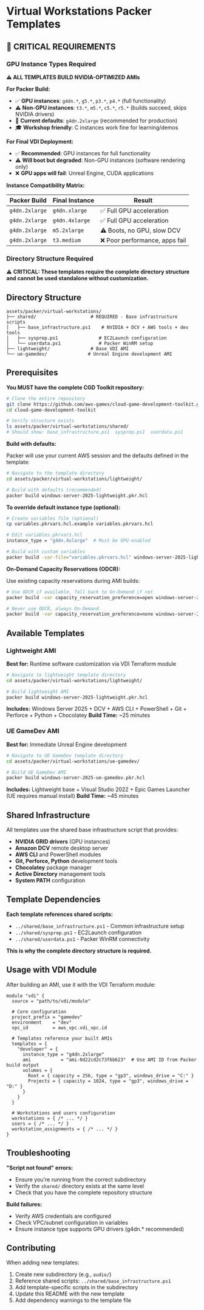 # Virtual Workstations Packer Templates

## 🚨 CRITICAL REQUIREMENTS

### GPU Instance Types Required

**⚠️ ALL TEMPLATES BUILD NVIDIA-OPTIMIZED AMIs**

**For Packer Build:**
- ✅ **GPU instances**: `g4dn.*`, `g5.*`, `p3.*`, `p4.*` (full functionality)
- ⚠️ **Non-GPU instances**: `t3.*`, `m5.*`, `c5.*`, `r5.*` (builds succeed, skips NVIDIA drivers)
- 🔧 **Current defaults**: `g4dn.2xlarge` (recommended for production)
- 🎓 **Workshop friendly**: C instances work fine for learning/demos

**For Final VDI Deployment:**
- ✅ **Recommended**: GPU instances for full functionality
- ⚠️ **Will boot but degraded**: Non-GPU instances (software rendering only)
- ❌ **GPU apps will fail**: Unreal Engine, CUDA applications

**Instance Compatibility Matrix:**

| Packer Build | Final Instance | Result |
|--------------|----------------|--------|
| `g4dn.2xlarge` | `g4dn.xlarge` | ✅ Full GPU acceleration |
| `g4dn.2xlarge` | `g4dn.4xlarge` | ✅ Full GPU acceleration |
| `g4dn.2xlarge` | `m5.2xlarge` | ⚠️ Boots, no GPU, slow DCV |
| `g4dn.2xlarge` | `t3.medium` | ❌ Poor performance, apps fail |

### Directory Structure Required

⚠️ **CRITICAL: These templates require the complete directory structure and cannot be used standalone without customization.**

## Directory Structure

```
assets/packer/virtual-workstations/
├── shared/                    # REQUIRED - Base infrastructure scripts
│   ├── base_infrastructure.ps1    # NVIDIA + DCV + AWS tools + dev tools
│   ├── sysprep.ps1               # EC2Launch configuration
│   └── userdata.ps1              # Packer WinRM setup
├── lightweight/               # Base VDI AMI
└── ue-gamedev/               # Unreal Engine development AMI
```

## Prerequisites

**You MUST have the complete CGD Toolkit repository:**

```bash
# Clone the entire repository
git clone https://github.com/aws-games/cloud-game-development-toolkit.git
cd cloud-game-development-toolkit

# Verify structure exists
ls assets/packer/virtual-workstations/shared/
# Should show: base_infrastructure.ps1  sysprep.ps1  userdata.ps1
```

**Build with defaults:**

Packer will use your current AWS session and the defaults defined in the template:

```bash
# Navigate to the template directory
cd assets/packer/virtual-workstations/lightweight/

# Build with defaults (recommended)
packer build windows-server-2025-lightweight.pkr.hcl
```

**To override default instance type (optional):**

```bash
# Create variables file (optional)
cp variables.pkrvars.hcl.example variables.pkrvars.hcl

# Edit variables.pkrvars.hcl
instance_type = "g4dn.4xlarge"  # Must be GPU-enabled

# Build with custom variables
packer build -var-file="variables.pkrvars.hcl" windows-server-2025-lightweight.pkr.hcl
```

**On-Demand Capacity Reservations (ODCR):**

Use existing capacity reservations during AMI builds:

```bash
# Use ODCR if available, fall back to On-Demand if not
packer build -var capacity_reservation_preference=open windows-server-2025-lightweight.pkr.hcl

# Never use ODCR, always On-Demand
packer build -var capacity_reservation_preference=none windows-server-2025-lightweight.pkr.hcl
```

## Available Templates

### Lightweight AMI
**Best for:** Runtime software customization via VDI Terraform module

```bash
# Navigate to lightweight template directory
cd assets/packer/virtual-workstations/lightweight/

# Build lightweight AMI
packer build windows-server-2025-lightweight.pkr.hcl
```

**Includes:** Windows Server 2025 + DCV + AWS CLI + PowerShell + Git + Perforce + Python + Chocolatey
**Build Time:** ~25 minutes

### UE GameDev AMI
**Best for:** Immediate Unreal Engine development

```bash
# Navigate to UE GameDev template directory
cd assets/packer/virtual-workstations/ue-gamedev/

# Build UE GameDev AMI
packer build windows-server-2025-ue-gamedev.pkr.hcl
```

**Includes:** Lightweight base + Visual Studio 2022 + Epic Games Launcher (UE requires manual install)
**Build Time:** ~45 minutes



## Shared Infrastructure

All templates use the shared base infrastructure script that provides:

- **NVIDIA GRID drivers** (GPU instances)
- **Amazon DCV** remote desktop server
- **AWS CLI** and PowerShell modules
- **Git, Perforce, Python** development tools
- **Chocolatey** package manager
- **Active Directory** management tools
- **System PATH** configuration

## Template Dependencies

**Each template references shared scripts:**
- `../shared/base_infrastructure.ps1` - Common infrastructure setup
- `../shared/sysprep.ps1` - EC2Launch configuration
- `../shared/userdata.ps1` - Packer WinRM connectivity

**This is why the complete directory structure is required.**

## Usage with VDI Module

After building an AMI, use it with the VDI Terraform module:

```hcl
module "vdi" {
  source = "path/to/vdi/module"

  # Core configuration
  project_prefix = "gamedev"
  environment    = "dev"
  vpc_id         = aws_vpc.vdi_vpc.id

  # Templates reference your built AMIs
  templates = {
    "developer" = {
      instance_type = "g4dn.2xlarge"
      ami           = "ami-0d22cd2c73f6b623"  # Use AMI ID from Packer build output
      volumes = {
        Root = { capacity = 256, type = "gp3", windows_drive = "C:" }
        Projects = { capacity = 1024, type = "gp3", windows_drive = "D:" }
      }
    }
  }

  # Workstations and users configuration
  workstations = { /* ... */ }
  users = { /* ... */ }
  workstation_assignments = { /* ... */ }
}
```

## Troubleshooting

**"Script not found" errors:**
- Ensure you're running from the correct subdirectory
- Verify the `shared/` directory exists at the same level
- Check that you have the complete repository structure

**Build failures:**
- Verify AWS credentials are configured
- Check VPC/subnet configuration in variables
- Ensure instance type supports GPU drivers (g4dn.* recommended)

## Contributing

When adding new templates:
1. Create new subdirectory (e.g., `audio/`)
2. Reference shared scripts: `../shared/base_infrastructure.ps1`
3. Add template-specific scripts in the subdirectory
4. Update this README with the new template
5. Add dependency warnings to the template file
